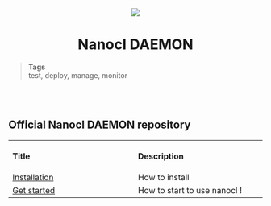 <div align="center">
  <img src="https://download.next-hat.com/ressources/images/logo.png" >
  <h1>Nanocl DAEMON</h1>
</div>

<blockquote class="tags">
 <strong>Tags</strong>
 </br>
 <span id="nxtmdoc-meta-keywords">
  test, deploy, manage, monitor
 </span>
</blockquote>

</br>
</br>

## Official Nanocl DAEMON repository

<table>
  <tr>
    <th align="left">
      <img class="nxtmdoc-delete" width="506" height="1" />
      <p>Title</p>
    </th>
    <th align="left">
      <img class="nxtmdoc-delete" width="506" height="1" />
      <p>Description</p>
    </th>
  </tr>
  <tr>
    <td>
      <a href="https://docs.next-hat.com/nanocl/installation">Installation</a>
    </td>
    <td>
      How to install
    </td>
  </tr>
    <tr>
    <td>
      <a href="https://docs.next-hat.com/nanocl/guides/get-started">Get started</a>
    </td>
    <td>
      How to start to use nanocl !
    </td>
  </tr>
</table>
